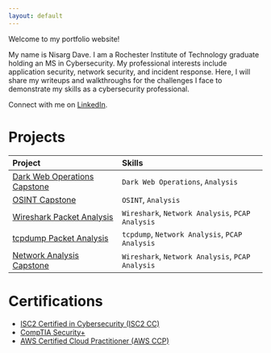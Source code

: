 ```yaml
---
layout: default
---
```


Welcome to my portfolio website!

My name is Nisarg Dave. I am a Rochester Institute of Technology graduate holding an MS in Cybersecurity. My professional interests include application security, network security, and incident response. Here, I will share my writeups and walkthroughs for the challenges I face to demonstrate my skills as a cybersecurity professional.

Connect with me on [LinkedIn](https://www.linkedin.com/in/nisargdave7324/).

# Projects

| Project                                                                | Skills                                           |
|:-----------------------------------------------------------------------|:-------------------------------------------------|
| [Dark Web Operations Capstone](./writeups/dark_web_op.html)            | `Dark Web Operations`, `Analysis`                |
| [OSINT Capstone](./writeups/osint_sbt.html)                            | `OSINT`, `Analysis`                              |
| [Wireshark Packet Analysis](./writeups/net_analysis_wireshark.html)    | `Wireshark`, `Network Analysis`, `PCAP Analysis` |
| [tcpdump Packet Analysis](./writeups/net_analysis_tcpdump.html)        | `tcpdump`, `Network Analysis`, `PCAP Analysis`   |
| [Network Analysis Capstone](./writeups/net_analysis_capstone_sbt.html) | `Wireshark`, `Network Analysis`, `PCAP Analysis` |

# Certifications

* [ISC2 Certified in Cybersecurity (ISC2 CC)](https://www.credly.com/badges/8fb10862-bca8-44dd-bc8e-31f77fe6521a/public_url)
* [CompTIA Security+](https://www.credly.com/badges/1f024111-56ec-40d3-9e8c-2d68d93a31f4/linked_in_profile)
* [AWS Certified Cloud Practitioner (AWS CCP)](https://www.credly.com/badges/8ef9dcd9-daa8-409f-b2c0-cb8529397a17/linked_in_profile)
